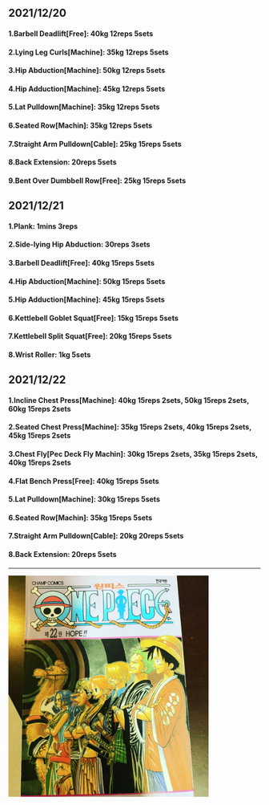 ## 2021/12/20
#### 1.Barbell Deadlift\[Free\]: 40kg 12reps 5sets
#### 2.Lying Leg Curls\[Machine\]: 35kg 12reps 5sets
#### 3.Hip Abduction\[Machine\]: 50kg 12reps 5sets
#### 4.Hip Adduction\[Machine\]: 45kg 12reps 5sets
#### 5.Lat Pulldown\[Machine\]: 35kg 12reps 5sets
#### 6.Seated Row\[Machin]: 35kg 12reps 5sets
#### 7.Straight Arm Pulldown\[Cable\]: 25kg 15reps 5sets
#### 8.Back Extension: 20reps 5sets
#### 9.Bent Over Dumbbell Row\[Free\]: 25kg 15reps 5sets

## 2021/12/21
#### 1.Plank: 1mins 3reps
#### 2.Side-lying Hip Abduction: 30reps 3sets
#### 3.Barbell Deadlift\[Free\]: 40kg 15reps 5sets
#### 4.Hip Abduction\[Machine\]: 50kg 15reps 5sets
#### 5.Hip Adduction\[Machine\]: 45kg 15reps 5sets
#### 6.Kettlebell Goblet Squat\[Free\]: 15kg 15reps 5sets
#### 7.Kettlebell Split Squat\[Free\]: 20kg 15reps 5sets
#### 8.Wrist Roller: 1kg 5sets

## 2021/12/22
#### 1.Incline Chest Press\[Machine\]: 40kg 15reps 2sets, 50kg 15reps 2sets, 60kg 15reps 2sets  
#### 2.Seated Chest Press\[Machine\]: 35kg 15reps 2sets, 40kg 15reps 2sets, 45kg 15reps 2sets 
#### 3.Chest Fly\[Pec Deck Fly Machin]: 30kg 15reps 2sets, 35kg 15reps 2sets, 40kg 15reps 2sets
#### 4.Flat Bench Press\[Free\]: 40kg 15reps 5sets
#### 5.Lat Pulldown\[Machine\]: 30kg 15reps 5sets
#### 6.Seated Row\[Machin\]: 35kg 15reps 5sets
#### 7.Straight Arm Pulldown\[Cable\]: 20kg 20reps 5sets
#### 8.Back Extension: 20reps 5sets

---

<img src='./_resources/__022.png' width='400px' />
